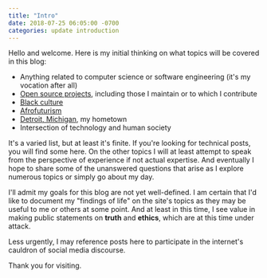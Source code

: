 ```yaml
---
title: "Intro"
date: 2018-07-25 06:05:00 -0700
categories: update introduction
---
```


Hello and welcome. Here is my initial thinking on what topics will be covered in this blog:

* Anything related to computer science or software engineering (it's my vocation after all)
* [Open source projects](https://github.com/adamedx), including those I maintain or to which I contribute
* [Black culture](http://thewright.org/)
* [Afrofuturism](https://www.ebony.com/entertainment-culture/black-alt-enter-afrofuturism-999)
* [Detroit, Michigan](https://en.wikipedia.org/wiki/Detroit), my hometown
* Intersection of technology and human society

It's a varied list, but at least it's finite. If you're looking for technical posts, you will find some here. On the other topics I will at least attempt to speak from the perspective of experience if not actual expertise. And eventually I hope to share some of the unanswered questions that arise as I explore numerous topics or simply go about my day.

I'll admit my goals for this blog are not yet well-defined. I am certain that I'd like to document my "findings of life" on the site's topics as they may be useful to me or others at some point. And at least in this time, I see value in making public statements on **truth** and **ethics**, which are at this time under attack.

Less urgently, I may reference posts here to participate in the internet's cauldron of social media discourse.

Thank you for visiting.

